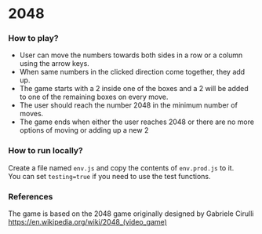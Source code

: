 # 2048 

### How to play?
- User can move the numbers towards both sides in a row or a column using the arrow keys.
- When same numbers in the clicked direction come together, they add up.
- The game starts with a 2 inside one of the boxes and a 2 will be added to one of the remaining boxes on every move.
- The user should reach the number 2048 in the minimum number of moves.
- The game ends when either the user reaches 2048 or there are no more options of moving or adding up a new 2

### How to run locally?
Create a file named `env.js` and copy the contents of `env.prod.js` to it.  
You can set `testing=true` if you need to use the test functions.

### References
The game is based on the 2048 game originally designed by Gabriele Cirulli  
https://en.wikipedia.org/wiki/2048_(video_game)